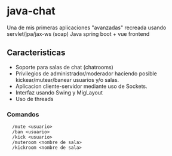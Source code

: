 # java-chat
Una de mis primeras aplicaciones "avanzadas" recreada usando servlet/jpa/jax-ws (soap)
Java spring boot + vue frontend
## Caracteristicas
* Soporte para salas de chat (chatrooms)
* Privilegios de administrador/moderador haciendo posible kickear/mutear/banear usuarios y/o salas.
* Aplicacion cliente-servidor mediante uso de Sockets.
* Interfaz usando Swing y MigLayout
* Uso de threads

### Comandos
```
  /mute <usuario>
  /ban <usuario>
  /kick <usuario>
  /muteroom <nombre de sala>
  /kickroom <nombre de sala>
